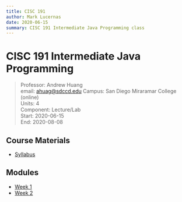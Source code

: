 ```yaml
---
title: CISC 191
author: Mark Lucernas
date: 2020-06-15
summary: CISC 191 Intermediate Java Programming class
---
```


# CISC 191 Intermediate Java Programming
> Professor: Andrew Huang<br>
> email: ahuag@sdccd.edu
> Campus: San Diego Miraramar College (online)<br>
> Units: 4<br>
> Component: Lecture/Lab<br>
> Start: 2020-06-15<br>
> End: 2020-08-08<br>


## Course Materials

  - [Syllabus](file:../../../files/summer-2020/CISC-191/syllabus.pdf)


## Modules

  - [Week 1](modules/week-1)
  - [Week 2](modules/week-2)

